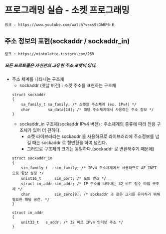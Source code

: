 # 프로그래밍 실습 - 소켓 프로그래밍
	링크 : https://www.youtube.com/watch?v=xs9sGhBP6-E








## 주소 정보의 표현(sockaddr / sockaddr_in)
	링크 : https://mintnlatte.tistory.com/269
##### 모든 프로토콜은 자신만의 고유한 주소 포맷이 있다.
- 주소 체계를 나타내는 구조체
	- sockaddr (옛날 버전)
	: 소켓 주소를 표현하는 구조체
	```
	struct sockaddr
	{
		sa_family_t sa_family; /* 소켓의 주소체계 (ex. IPv4) */
		char        sa_data[14]; /* 해당 주소체계에서 사용하는 주소 정보 */
	}
	```
	- sockaddr_in 구조체(sockaddr IPv4 버전)
	: 주소체계의 종류에 따라 전용 구조체가 있어 더 편하다.
		- 소켓 라이브러리는 sockaddr 을 사용하므로 라이브러리에 주소정보를 넘길 때는
			sockaddr 로 형변환을 하여 넘긴다.
		- 그러므로 구조체의 크기는 동일하다.(sockaddr 로 변환해주기 때문에)
	```
	struct sockaddr_in
	{
		sin_family_t   sin_family; /* IPv4 주소체계에서 사용하므로 AF_INET 으로 항상 설정 */
		unist16_t      sin_port; /* 포트 번호 */
		struct in_addr sin_addr; /* IP 주소를 나타내는 32 비트 정수 타입 구조체 */
		char           sin_zero[8]; /* sockaddr 과 같은 크기를 유지하기 위해 필요한 패딩 공간. */
	}

	struct in_addr
	{
		unit32_t   s_addr; /* 32 비트 IPv4 인터넷 주소 */
	}
	```